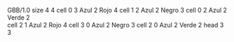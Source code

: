 <gs-board> GBB/1.0
size 4 4
cell 0 3 Azul 2 Rojo 4
cell 1 2 Azul 2 Negro 3
cell 0 2 Azul 2 Verde 2  
cell 2 1 Azul 2 Rojo 4
cell 3 0 Azul 2 Negro 3
cell 2 0 Azul 2 Verde 2
head 3 3
 </gs-board>